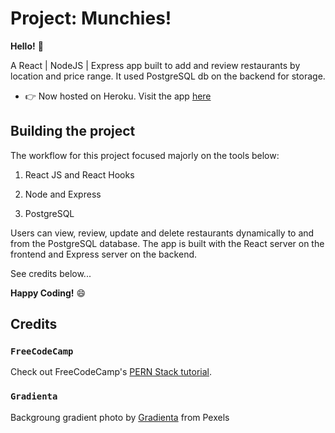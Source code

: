 # Project: Munchies!

**Hello!** 👋

A React | NodeJS | Express app built to add and review restaurants by location and price range. It used PostgreSQL db on the backend for storage.

- 👉 Now hosted on Heroku. Visit the app [here](https://blogbase-app.herokuapp.com/blogs)

## Building the project

The workflow for this project focused majorly on the tools below:

1. React JS and React Hooks

2. Node and Express

3. PostgreSQL

Users can view, review, update and delete restaurants dynamically to and from the PostgreSQL database. The app is built with the React server on the frontend and Express server on the backend.

See credits below...

**Happy Coding!** 😄

## Credits

### `FreeCodeCamp`

Check out FreeCodeCamp's [PERN Stack tutorial](https://www.youtube.com/watch?v=J01rYl9T3BU&list=LL&index=36).

### `Gradienta`

Backgroung gradient photo by [Gradienta](https://www.pexels.com/photo/pink-and-purple-color-illustration-7130475/) from Pexels
